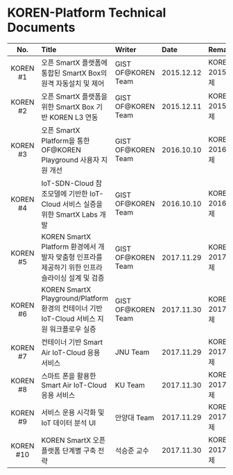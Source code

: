 # KOREN-Platform Technical Documents

|No.|Title|Writer|Date|Remarks  |
|:---:|:-----|:--------|:-----|:--------|
|KOREN #1|오픈 SmartX 플랫폼에 통합된 SmartX Box의 원격 자동설치 및 제어|GIST OF@KOREN Team|2015.12.12|KOREN 2015 과제|
|KOREN #2|오픈 SmartX 플랫폼을 위한 SmartX Box 기반 KOREN L3 연동|GIST OF@KOREN Team|2015.12.11|KOREN 2015 과제|
|KOREN #3|오픈 SmartX Platform을 통한 OF@KOREN Playground 사용자 지원 개선|GIST OF@KOREN Team|2016.10.10|KOREN 2016 과제|
|KOREN #4|IoT-SDN-Cloud 참조모델에 기반한 IoT-Cloud 서비스 실증을 위한 SmartX Labs 개발|GIST OF@KOREN Team|2016.10.10|KOREN 2016 과제|
|KOREN #5|KOREN SmartX Platform 환경에서 개발자 맞춤형 인프라를 제공하기 위한 인프라 슬라이싱 설계 및 검증|GIST OF@KOREN Team|2017.11.29|KOREN 2017 과제|
|KOREN #6|KOREN SmartX Playground/Platform 환경의 컨테이너 기반 IoT-Cloud 서비스 지원 워크플로우 실증|GIST OF@KOREN Team|2017.11.30|KOREN 2017 과제|
|KOREN #7|컨테이너 기반 Smart Air IoT-Cloud 응용 서비스|JNU Team|2017.11.29|KOREN 2017 과제|
|KOREN #8|스마트 폰을 활용한 Smart Air IoT-Cloud 응용 서비스|KU Team|2017.11.30|KOREN 2017 과제|
|KOREN #9|서비스 운용 시각화 및 IoT 데이터 분석 UI|안양대 Team|2017.11.29|KOREN 2017 과제|
|KOREN #10|KOREN SmartX 오픈 플랫폼 단계별 구축 전략|석승준 교수|2017.11.30|KOREN 2017 과제|
